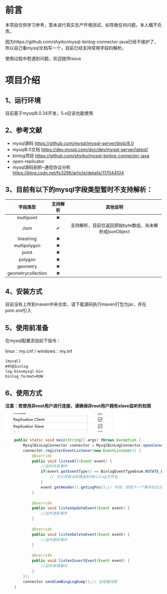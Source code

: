 

# 前言

本项目仅供学习参考，暂未进行真实生产环境测试，如导致任何问题，本人概不负责。

因为https://github.com/shyiko/mysql-binlog-connector-java已经不维护了，所以自己看mysql文档写一个，目前已经支持常用字段的解析。

使用过程中若遇到问题，欢迎提供issus

# 项目介绍

## 1、运行环境

目前基于mysql8.0.34开发，5.x应该也能使用

## 2、参考文献

- mysql源码 https://github.com/mysql/mysql-server/blob/8.0
- mysql8.0文档 https://dev.mysql.com/doc/dev/mysql-server/latest/
- binlog项目 https://github.com/shyiko/mysql-binlog-connector-java
- open-replicator
- mysql源码剖析–通信协议分析 https://blog.csdn.net/fs3296/article/details/117044104

## 3、目前有以下的mysql字段类型暂时不支持解析：

|      字段类型      | 支持解析 |                        其他说明                        |
| :----------------: | :------: | :----------------------------------------------------: |
|     multipoint     |    ✖     |                                                        |
|        Json        |    ✔     | 支持解析，目前仅返回原始byte数组，尚未解析成jsonObject |
|     linestring     |    ✖     |                                                        |
|    multipolygon    |    ✖     |                                                        |
|       point        |    ✖     |                                                        |
|      polygon       |    ✖     |                                                        |
|      geometry      |    ✖     |                                                        |
| geometrycollection |    ✖     |                                                        |

## 4、安装方式

目前没有上传到maven中央仓库，请下载源码执行maven打包为jar，并在pom.xml引入

## 5、使用前准备

在mysql配置添加如下指令：

linux：my.cnf  / windows：my.inf

```
[mysql]
#开启binlog
log-bin=mysql-bin
binlog_format=ROW
```



## 6、使用方式

**注意：若使用非root用户进行连接，请确保非root用户拥有slave监听的权限**

![image-20230918162009503](./readmeImage/1.png)

```java
    public static void main(String[] args) throws Exception {
        MysqlBinLogConnector connector = MysqlBinLogConnector.openConnect("127.0.0.1", 3306, "你的数据库用户名", "你的数据库密码", false, null);
        connector.registerEventListener(new EventListener() {
            @Override
            public void listenAll(Event event) {
                //监听所有事件
                if(event.getEventType() == BinlogEventTypeEnum.ROTATE_EVENT){
                    // 可以获取当前路由到的binlog文件名
                }
                event.getHeader().getLogPos();// 作用：获取下一个事件的位点，可以用来记录binlog位点信息，若程序发生错误退出，下次进入可以通过上次的位点继续监听。connector.sendComBingLogDump("binlog文件名","(int)binglog位点信息")
            }

            @Override
            public void listenUpdateEvent(Event event) {
                //监听更新事件
            }

            @Override
            public void listenDeleteEvent(Event event) {
                //监听删除事件
            }

            @Override
            public void listenInsertEvent(Event event) {
                //监听新增事件
            }
        });
        connector.sendComBingLogDump();// 会阻塞线程
    }
```


